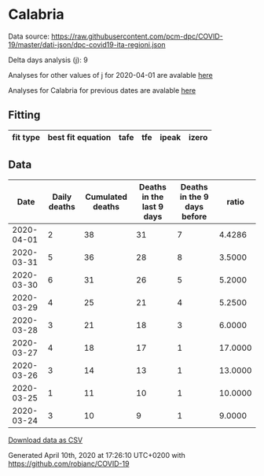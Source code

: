 # Calabria

Data source: https://raw.githubusercontent.com/pcm-dpc/COVID-19/master/dati-json/dpc-covid19-ita-regioni.json

Delta days analysis (j): 9

Analyses for other values of j for 2020-04-01 are avalable [here](../README.md)

Analyses for Calabria for previous dates are avalable [here](../../README.md)

## Fitting 
|fit type|best fit equation|tafe|tfe|ipeak|izero|
|-------|-----|--------|------|---|---|

## Data
|Date|Daily deaths|Cumulated deaths|Deaths in the last 9 days|Deaths in the 9 days before|ratio|
|----|----------|-----------|-------|--------------------|-----|
|2020-04-01|2|38|31|7|4.4286|
|2020-03-31|5|36|28|8|3.5000|
|2020-03-30|6|31|26|5|5.2000|
|2020-03-29|4|25|21|4|5.2500|
|2020-03-28|3|21|18|3|6.0000|
|2020-03-27|4|18|17|1|17.0000|
|2020-03-26|3|14|13|1|13.0000|
|2020-03-25|1|11|10|1|10.0000|
|2020-03-24|3|10|9|1|9.0000|

[Download data as CSV](COVID-19_calabria_j9_2020-04-01.csv)

Generated April 10th, 2020 at 17:26:10 UTC+0200 with https://github.com/robianc/COVID-19
